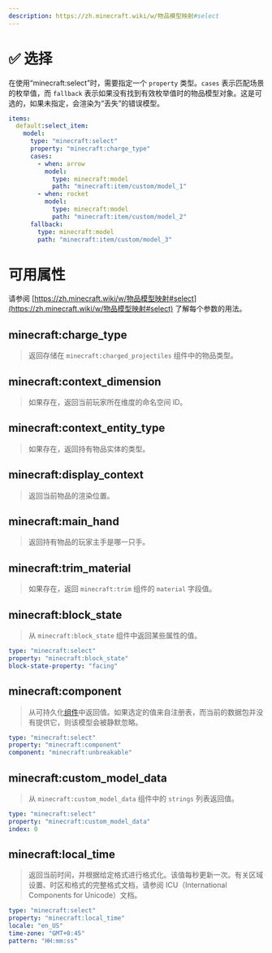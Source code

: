 ```yaml
---
description: https://zh.minecraft.wiki/w/物品模型映射#select
---
```


# ✅ 选择

在使用“minecraft:select”时，需要指定一个 `property` 类型。`cases` 表示匹配场景的枚举值，而 `fallback` 表示如果没有找到有效枚举值时的物品模型对象。这是可选的，如果未指定，会渲染为“丢失”的错误模型。

```yaml
items:
  default:select_item:
    model:
      type: "minecraft:select"
      property: "minecraft:charge_type"
      cases:
        - when: arrow
          model:
            type: minecraft:model
            path: "minecraft:item/custom/model_1"
        - when: rocket
          model:
            type: minecraft:model
            path: "minecraft:item/custom/model_2"
      fallback:
        type: minecraft:model
        path: "minecraft:item/custom/model_3"
```

# 可用属性 <a href="#available-properties" id="available-properties"></a>

请参阅 [https://zh.minecraft.wiki/w/物品模型映射#select](https://zh.minecraft.wiki/w/物品模型映射#select) 了解每个参数的用法。

## minecraft:**charge\_type** <a href="#minecraft-charge_type" id="minecraft-charge_type"></a>

> 返回存储在 `minecraft:charged_projectiles` 组件中的物品类型。

## minecraft:**context\_dimension** <a href="#minecraft-context_dimension" id="minecraft-context_dimension"></a>

> 如果存在，返回当前玩家所在维度的命名空间 ID。

## minecraft:**context\_entity\_type** <a href="#minecraft-context_entity_type" id="minecraft-context_entity_type"></a>

> 如果存在，返回持有物品实体的类型。

## minecraft:**display\_context** <a href="#minecraft-display_context" id="minecraft-display_context"></a>

> 返回当前物品的渲染位置。

## minecraft:**main\_hand** <a href="#minecraft-main_hand" id="minecraft-main_hand"></a>

> 返回持有物品的玩家主手是哪一只手。

## minecraft:**trim\_material** <a href="#minecraft-trim_material" id="minecraft-trim_material"></a>

> 如果存在，返回 `minecraft:trim` 组件的 `material` 字段值。

## minecraft:**block\_state** <a href="#minecraft-block_state" id="minecraft-block_state"></a>

> 从 `minecraft:block_state` 组件中返回某些属性的值。

```yaml
type: "minecraft:select"
property: "minecraft:block_state"
block-state-property: "facing"
```

## minecraft:**component** <a href="#minecraft-component" id="minecraft-component"></a>

> 从可持久化[组件](https://zh.minecraft.wiki/w/数据组件)中返回值。如果选定的值来自注册表，而当前的数据包并没有提供它，则该模型会被静默忽略。

```yaml
type: "minecraft:select"
property: "minecraft:component"
component: "minecraft:unbreakable"
```

## minecraft:**custom\_model\_data** <a href="#minecraft-custom_model_data" id="minecraft-custom_model_data"></a>

> 从 `minecraft:custom_model_data` 组件中的 `strings` 列表返回值。

```yaml
type: "minecraft:select"
property: "minecraft:custom_model_data"
index: 0
```

## minecraft:**local\_time** <a href="#minecraft-local_time" id="minecraft-local_time"></a>

> 返回当前时间，并根据给定格式进行格式化。该值每秒更新一次。有关区域设置、时区和格式的完整格式文档，请参阅 ICU（International Components for Unicode）文档。

```yaml
type: "minecraft:select"
property: "minecraft:local_time"
locale: "en_US"
time-zone: "GMT+0:45"
pattern: "HH:mm:ss"
```
